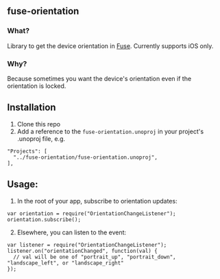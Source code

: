 ## fuse-orientation

### What?
Library to get the device orientation in [Fuse](http://www.fusetools.com/). Currently supports iOS only.

### Why?
Because sometimes you want the device's orientation even if the orientation is locked.

## Installation

1. Clone this repo
2. Add a reference to the `fuse-orientation.unoproj` in your project's .unoproj file, e.g.

```
"Projects": [
  "../fuse-orientation/fuse-orientation.unoproj",
],
```

## Usage:

1. In the root of your app, subscribe to orientation updates:
```
var orientation = require("OrientationChangeListener");
orientation.subscribe();
```

2. Elsewhere, you can listen to the event:
```
var listener = require("OrientationChangeListener");
listener.on("orientationChanged", function(val) {
  // val will be one of "portrait_up", "portrait_down", "landscape_left", or "landscape_right"
});
```

